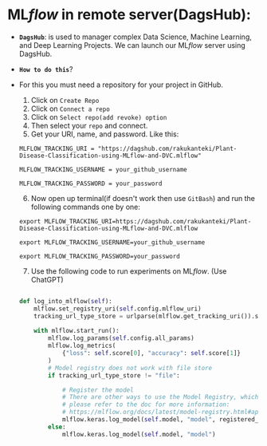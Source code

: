 # ML*flow* in remote server(**DagsHub**):
- **`DagsHub`**: is used to manager complex Data Science, Machine Learning, and Deep Learning Projects. We can launch our ML*flow* server using DagsHub.

- **`How to do this`**?
- For this you must need a repository for your project in GitHub.
    1. Click on `Create Repo`
    2. Click on `Connect a repo`
    3. Click on `Select repo(add revoke) option`
    4. Then select your `repo` and connect.
    5. Get your URI, name, and password. Like this:
    ```
    MLFLOW_TRACKING_URI = "https://dagshub.com/rakukanteki/Plant-Disease-Classification-using-MLflow-and-DVC.mlflow"

    MLFLOW_TRACKING_USERNAME = your_github_username

    MLFLOW_TRACKING_PASSWORD = your_password
    ```
    6. Now open up terminal(if doesn't work then use `GitBash`) and run the following commands one by one:
    ```shell
    export MLFLOW_TRACKING_URI=https://dagshub.com/rakukanteki/Plant-Disease-Classification-using-MLflow-and-DVC.mlflow

    export MLFLOW_TRACKING_USERNAME=your_github_username

    export MLFLOW_TRACKING_PASSWORD=your_password
    ```
    7. Use the following code to run experiments on ML*flow*. (Use ChatGPT)
    ```python
    
    def log_into_mlflow(self):
        mlflow.set_registry_uri(self.config.mlflow_uri)
        tracking_url_type_store = urlparse(mlflow.get_tracking_uri()).scheme
        
        with mlflow.start_run():
            mlflow.log_params(self.config.all_params)
            mlflow.log_metrics(
                {"loss": self.score[0], "accuracy": self.score[1]}
            )
            # Model registry does not work with file store
            if tracking_url_type_store != "file":

                # Register the model
                # There are other ways to use the Model Registry, which depends on the use case,
                # please refer to the doc for more information:
                # https://mlflow.org/docs/latest/model-registry.html#api-workflow
                mlflow.keras.log_model(self.model, "model", registered_model_name="VGG16Model")
            else:
                mlflow.keras.log_model(self.model, "model")
    ```